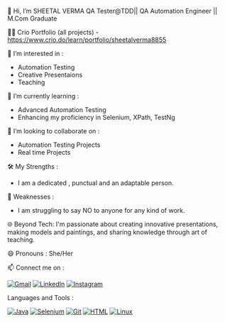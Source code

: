 👋 Hi, I’m SHEETAL VERMA
  QA Tester@TDD|| QA Automation Engineer || M.Com Graduate

👨‍💻 Crio Portfolio (all projects) - https://www.crio.do/learn/portfolio/sheetalverma8855

👀 I’m interested in :
- Automation Testing
- Creative Presentaions
- Teaching
 
🌱 I’m currently learning :
- Advanced Automation Testing
- Enhancing my proficiency in Selenium, XPath, TestNg
  
💞️ I’m looking to collaborate on :
- Automation Testing Projects
- Real time Projects

🛠 My Strengths :
- I am a dedicated , punctual and an adaptable person.

🚧 Weaknesses :
- I am struggling to say NO to anyone for any kind of work.

🌐 Beyond Tech:
I'm passionate about creating innovative presentations, making models and paintings, and sharing knowledge through art of teaching.

😄 Pronouns : She/Her

📫 Connect me on :

[![Gmail](https://img.icons8.com/fluency/48/000000/gmail.png)](mailto:sheetalverma8855@gmail.com)
[![LinkedIn](https://img.icons8.com/color/48/000000/linkedin.png)](https://www.linkedin.com/in/sheetalverma4)
[![Instagram](https://img.icons8.com/fluency/48/000000/instagram-new.png)](https://www.instagram.com/sheetal_766)

Languages and Tools :

[![Java](https://img.icons8.com/color/48/000000/java-coffee-cup-logo.png)](https://www.java.com/)
[![Selenium](https://img.icons8.com/color/48/000000/selenium-test-automation.png)](https://www.selenium.dev/)
[![Git](https://img.icons8.com/color/48/000000/git.png)](https://git-scm.com/)
[![HTML](https://img.icons8.com/color/48/000000/html-5.png)](https://developer.mozilla.org/en-US/docs/Web/HTML)
[![Linux](https://img.icons8.com/color/48/000000/linux.png)](https://www.kernel.org/)

<!---
Sheetalv766/Sheetalv766 is a ✨ special ✨ repository because its `README.md` (this file) appears on your GitHub profile.
You can click the Preview link to take a look at your changes.
--->
